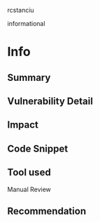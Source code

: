 rcstanciu

informational

# Info

## Summary

## Vulnerability Detail

## Impact

## Code Snippet

## Tool used

Manual Review

## Recommendation
